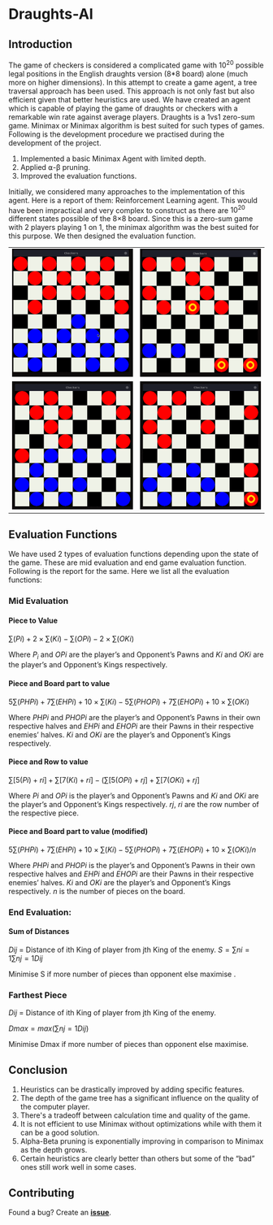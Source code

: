 # Draughts-AI

## Introduction

The game of checkers is considered a complicated game with $10^{20}$ possible legal positions in the English draughts version (8\*8 board) alone (much more on higher dimensions). In this attempt to create a game agent, a tree traversal approach has been used. This approach is not only fast but also efficient given that better heuristics are used. We have created an agent which is capable of playing the game of draughts or checkers with a remarkable win rate against average players. Draughts is a 1vs1 zero-sum game. Minimax or Minimax algorithm is best suited for such types of games. Following is the development procedure we practised during the development of the project.

1. Implemented a basic Minimax Agent with limited depth.
2. Applied ⍺-β pruning.
3. Improved the evaluation functions.

Initially, we considered many approaches to the implementation of this agent. Here is a report of them:
Reinforcement Learning agent. This would have been impractical and very complex to construct as there are $10^{20}$ different states possible of the 8×8 board.
Since this is a zero-sum game with 2 players playing 1 on 1, the minimax algorithm was the best suited for this purpose. We then designed the evaluation function.

<table>
    <tr>
        <td><img src="imgs/checker_gif_1.gif" alt="AI vs Player I"></td>
        <td><img src="imgs/checker_gif_4.gif" alt="AI vs Player II"></td>
    </tr>
    <tr>
        <td><img src="imgs/checker_gif_7.gif" alt="AI vs Player I"></td>
        <td><img src="imgs/checker_gif_8.gif" alt="AI vs AI II"></td>
    </tr>
</table>

## Evaluation Functions

We have used 2 types of evaluation functions depending upon the state of the game. These are mid evaluation and end game evaluation function. Following is the report for the same.
Here we list all the evaluation functions:

### Mid Evaluation

#### Piece to Value

$∑(Pi) + 2×∑(Ki) - ∑(OPi) - 2×∑(OKi)$

Where $P_i$ and $OPi$ are the player’s and Opponent’s Pawns and $Ki$ and $OKi$ are the player’s and Opponent’s Kings respectively.

#### Piece and Board part to value

${5∑(PHPi) + 7∑(EHPi) + 10×∑(Ki)} - {5∑(PHOPi) + 7∑(EHOPi) + 10×∑(OKi)}$

Where $PHPi$ and $PHOPi$ are the player’s and Opponent’s Pawns in their own respective halves and $EHPi$ and $EHOPi$ are their Pawns in their respective enemies’ halves.
$Ki$ and $OKi$ are the player’s and Opponent’s Kings respectively.

#### Piece and Row to value

${ ∑[5(Pi) +ri ]+ ∑[ 7(Ki) + ri ] } - { (∑[5(OPi) + rj] + ∑[7(OKi) + rj]}$

Where $Pi$ and $OPi$ is the player’s and Opponent’s Pawns and $Ki$ and $OKi$ are the player’s and Opponent’s Kings respectively. $rj$, $ri$ are the row number of the respective piece.

#### Piece and Board part to value (modified)

${5∑(PHPi) + 7∑(EHPi) + 10×∑(Ki)} - {5∑(PHOPi) + 7∑(EHOPi) + 10×∑(OKi)}/n$

Where $PHPi$ and $PHOPi$ is the player’s and Opponent’s Pawns in their own respective halves and $EHPi$ and $EHOPi$ are their Pawns in their respective enemies’ halves. $Ki$ and $OKi$ are the player’s and Opponent’s Kings respectively.
$n$ is the number of pieces on the board.

### End Evaluation:

#### Sum of Distances

$Dij$ = Distance of ith King of player from jth King of the enemy.
$S = ∑ni = 1 ∑nj = 1 Dij$

Minimise S if more number of pieces than opponent else maximise .

### Farthest Piece

$Dij$ = Distance of ith King of player from jth King of the enemy.

$Dmax = max(∑nj = 1 Dij)$

Minimise Dmax if more number of pieces than opponent else maximise.

## Conclusion

1. Heuristics can be drastically improved by adding specific features.
2. The depth of the game tree has a significant influence on the quality of the computer player.
3. There's a tradeoff between calculation time and quality of the game.
4. It is not efficient to use Minimax without optimizations while with them it can be a good solution.
5. Alpha-Beta pruning is exponentially improving in comparison to Minimax as the depth grows.
6. Certain heuristics are clearly better than others but some of the “bad” ones still work well in some cases.

## Contributing

Found a bug? Create an **[issue](https://github.com/Hsankesara/Draughts-AI/issues/new)**.
